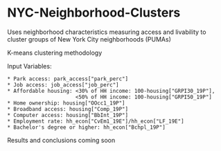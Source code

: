 # NYC-Neighborhood-Clusters

Uses neighborhood characteristics measuring access and livability to cluster groups of New York City neighborhoods (PUMAs)

K-means clustering methodology

Input Variables:
    
    * Park access: park_access["park_perc"]
    * Job access: job_access["job_perc"]
    * Affordable housing: <30% of HH income: 100-housing["GRPI30_19P"],
                          <50% of HH income: 100-housing["GRPI50_19P"]
    * Home ownership: housing["OOcc1_19P"]
    * Broadband access: housing["Comp_19P"]
    * Computer access: housing["BbInt_19P"]
    * Employment rate: hh_econ["CvEm1_19E"]/hh_econ["LF_19E"]
    * Bachelor's degree or higher: hh_econ["Bchpl_19P"]
    
 Results and conclusions coming soon
